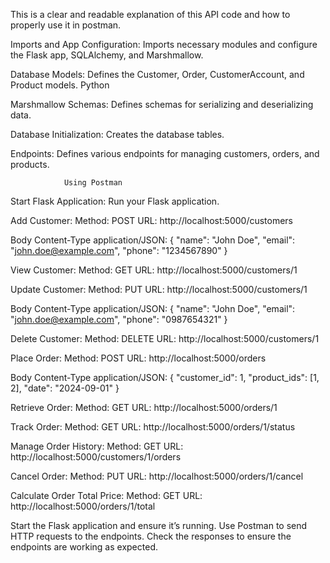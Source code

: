 This is a clear and readable explanation of this API code and how to properly use it in postman.


Imports and App Configuration:
Imports necessary modules and configure the Flask app, SQLAlchemy, and Marshmallow.


Database Models:
Defines the Customer, Order, CustomerAccount, and Product models.
Python

Marshmallow Schemas:
Defines schemas for serializing and deserializing data.


Database Initialization:
Creates the database tables.


Endpoints:
Defines various endpoints for managing customers, orders, and products.


                Using Postman
Start Flask Application:
Run your Flask application.

Add Customer:
Method: POST
URL: http://localhost:5000/customers

Body Content-Type application/JSON:
{
    "name": "John Doe",
    "email": "john.doe@example.com",
    "phone": "1234567890"
}



View Customer:
Method: GET
URL: http://localhost:5000/customers/1


Update Customer:
Method: PUT
URL: http://localhost:5000/customers/1

Body Content-Type application/JSON:
{
    "name": "John Doe",
    "email": "john.doe@example.com",
    "phone": "0987654321"
}


Delete Customer:
Method: DELETE
URL: http://localhost:5000/customers/1


Place Order:
Method: POST
URL: http://localhost:5000/orders

Body Content-Type application/JSON:
{
    "customer_id": 1,
    "product_ids": [1, 2],
    "date": "2024-09-01"
}


Retrieve Order:
Method: GET
URL: http://localhost:5000/orders/1


Track Order:
Method: GET
URL: http://localhost:5000/orders/1/status

Manage Order History:
Method: GET
URL: http://localhost:5000/customers/1/orders

Cancel Order:
Method: PUT
URL: http://localhost:5000/orders/1/cancel

Calculate Order Total Price:
Method: GET
URL: http://localhost:5000/orders/1/total



Start the Flask application and ensure it’s running.
Use Postman to send HTTP requests to the endpoints.
Check the responses to ensure the endpoints are working as expected.